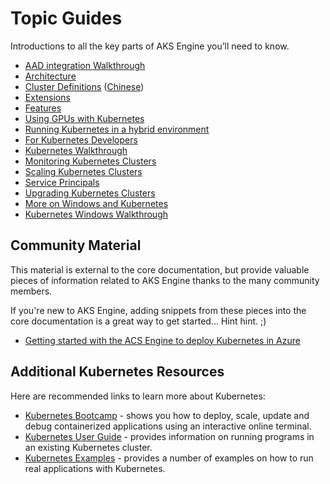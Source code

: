 # Topic Guides

Introductions to all the key parts of AKS Engine you’ll need to know.

- [AAD integration Walkthrough](aad.md)
- [Architecture](architecture.md)
- [Cluster Definitions](clusterdefinitions.md) ([Chinese](clusterdefinitions.zh-CN.md))
- [Extensions](extensions.md)
- [Features](features.md)
- [Using GPUs with Kubernetes](gpu.md)
- [Running Kubernetes in a hybrid environment](hybrid-environment.md)
- [For Kubernetes Developers](kubernetes-developers.md)
- [Kubernetes Walkthrough](kubernetes-walkthrough.md)
- [Monitoring Kubernetes Clusters](monitoring.md)
- [Scaling Kubernetes Clusters](scale.md)
- [Service Principals](service-principals.md)
- [Upgrading Kubernetes Clusters](upgrade.md)
- [More on Windows and Kubernetes](windows-and-kubernetes.md)
- [Kubernetes Windows Walkthrough](windows.md)

## Community Material

This material is external to the core documentation, but provide valuable pieces of information related to AKS Engine thanks to the many community members.

If you're new to AKS Engine, adding snippets from these pieces into the core documentation is a great way to get started... Hint hint. ;)

- [Getting started with the ACS Engine to deploy Kubernetes in Azure](http://starkfell.github.io/getting-started-with-using-the-acs-engine-to-deploy-k8s-in-azure/)

## Additional Kubernetes Resources

Here are recommended links to learn more about Kubernetes:

- [Kubernetes Bootcamp](https://kubernetesbootcamp.github.io/kubernetes-bootcamp/index.html) - shows you how to deploy, scale, update and debug containerized applications using an interactive online terminal.
- [Kubernetes User Guide](http://kubernetes.io/docs/user-guide/) - provides information on running programs in an existing Kubernetes cluster.
- [Kubernetes Examples](https://github.com/kubernetes/examples) - provides a number of examples on how to run real applications with Kubernetes.

